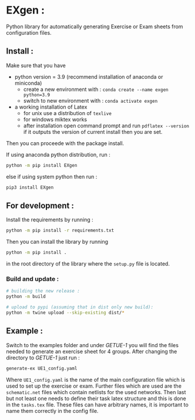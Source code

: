 # EXgen : 

Python library for automatically generating Exercise or Exam sheets from configuration files. 

## Install : 
Make sure that you have
- python version = 3.9 (recommend installation of anaconda or miniconda)
  - create a new environment with : `conda create --name exgen python=3.9`
  - switch to new environment with : `conda activate exgen`
- a working installation of Latex 
  - for unix use a distribution of `texlive`
  - for windows miktex works
  - after installation open command prompt and run `pdflatex --version` if it outputs the version of current install then you are set.

Then you can proceede with the package install. 

If using anaconda python distribution, run :  
```bash
python -m pip install EXgen
```

else if using system python then run : 
```bash
pip3 install EXgen
```

## For development : 
Install the requirements by running : 
```bash
python -m pip install -r requirements.txt
```

Then you can install the library by running 
```bash
python -m pip install .
```
in the root directory of the library where the `setup.py` file is located.

### Build and update : 

```bash
# building the new release : 
python -m build

# upload to pypi (assuming that in dist only new build): 
python -m twine upload --skip-existing dist/*
```

## Example : 
Switch to the examples folder and under *GETUE-1* you will find the files needed to generate an exercise sheet for 4 groups. After changing the directory to *GETUE-1* just run : 
```bash
generate-ex UE1_config.yaml
```

Where `UE1_config.yaml` is the name of the main configuration file which is used to set up the exercise or exam. Further files which are used are the `schematic.net` files which contain netlists for the used networks. Then last but not least one needs to define their task latex structure and this is done in the `tasks.tex` file. These files can have arbitrary names, it is important to name them correctly in the config file. 

